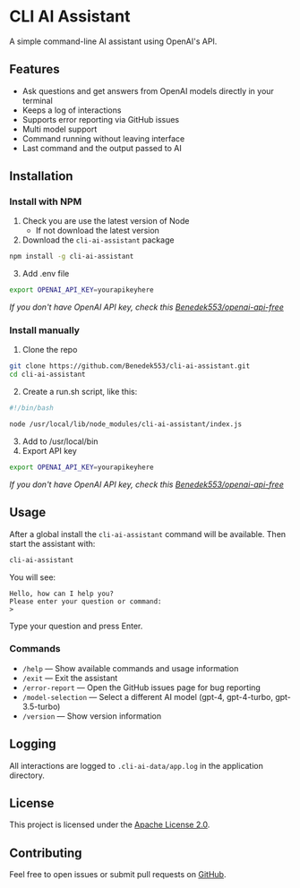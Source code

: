 # CLI AI Assistant

A simple command-line AI assistant using OpenAI's API.

## Features

- Ask questions and get answers from OpenAI models directly in your terminal
- Keeps a log of interactions
- Supports error reporting via GitHub issues
- Multi model support
- Command running without leaving interface
- Last command and the output passed to AI

## Installation

### Install with NPM

1. Check you are use the latest version of Node
   * If not download the latest version
2. Download the `cli-ai-assistant` package

```bash
npm install -g cli-ai-assistant
```

3. Add .env file

```bash
export OPENAI_API_KEY=yourapikeyhere
```
*If you don't have OpenAI API key, check this [Benedek553/openai-api-free](https://github.com/Benedek553/openai-api-free)*

### Install manually

1. Clone the repo

```bash
git clone https://github.com/Benedek553/cli-ai-assistant.git
cd cli-ai-assistant
```

2. Create a run.sh script, like this:

```sh
#!/bin/bash

node /usr/local/lib/node_modules/cli-ai-assistant/index.js
```
3. Add to /usr/local/bin
4. Export API key
```bash
export OPENAI_API_KEY=yourapikeyhere
```
*If you don't have OpenAI API key, check this [Benedek553/openai-api-free](https://github.com/Benedek553/openai-api-free)*
## Usage

After a global install the `cli-ai-assistant` command will be available.
Then start the assistant with:

```sh
cli-ai-assistant
```

You will see:

```
Hello, how can I help you?
Please enter your question or command:
>
```

Type your question and press Enter.

### Commands

- `/help` — Show available commands and usage information
- `/exit` — Exit the assistant
- `/error-report` — Open the GitHub issues page for bug reporting
- `/model-selection` — Select a different AI model (gpt-4, gpt-4-turbo, gpt-3.5-turbo)
- `/version` — Show version information

## Logging

All interactions are logged to `.cli-ai-data/app.log` in the application directory.

## License

This project is licensed under the [Apache License 2.0](LICENSE).

## Contributing

Feel free to open issues or submit pull requests on [GitHub](https://github.com/Benedek553/cli-ai-assistant).

